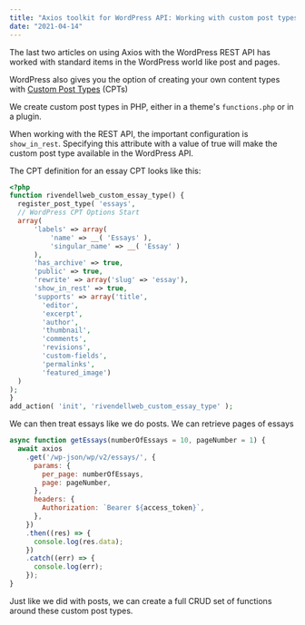 ```yaml
---
title: "Axios toolkit for WordPress API: Working with custom post types"
date: "2021-04-14"
---
```


The last two articles on using Axios with the WordPress REST API has worked with standard items in the WordPress world like post and pages.

WordPress also gives you the option of creating your own content types with [Custom Post Types](https://wordpress.org/support/article/post-types/) (CPTs)

We create custom post types in PHP, either in a theme's `functions.php` or in a plugin.

When working with the REST API, the important configuration is `show_in_rest`. Specifying this attribute with a value of true will make the custom post type available in the WordPress API.

The CPT definition for an essay CPT looks like this:

```php
<?php
function rivendellweb_custom_essay_type() {
  register_post_type( 'essays',
  // WordPress CPT Options Start
  array(
      'labels' => array(
          'name' => __( 'Essays' ),
          'singular_name' => __( 'Essay' )
      ),
      'has_archive' => true,
      'public' => true,
      'rewrite' => array('slug' => 'essay'),
      'show_in_rest' => true,
      'supports' => array('title',
        'editor',
        'excerpt',
        'author',
        'thumbnail',
        'comments',
        'revisions',
        'custom-fields',
        'permalinks',
        'featured_image')
  )
);
}
add_action( 'init', 'rivendellweb_custom_essay_type' );
```

We can then treat essays like we do posts. We can retrieve pages of essays

```js
async function getEssays(numberOfEssays = 10, pageNumber = 1) {
  await axios
    .get('/wp-json/wp/v2/essays/', {
      params: {
        per_page: numberOfEssays,
        page: pageNumber,
      },
      headers: {
        Authorization: `Bearer ${access_token}`,
      },
    })
    .then((res) => {
      console.log(res.data);
    })
    .catch((err) => {
      console.log(err);
    });
}
```

Just like we did with posts, we can create a full CRUD set of functions around these custom post types.

